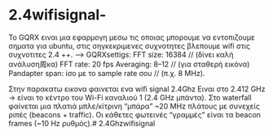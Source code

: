 # 2.4wifisignal-
Το GQRX ειναι μια εφαρμογη μεσω τις οποιας μπορουμε να εντοπιζουμε σηματα για ubuntu, στις σηγκεκριμενες συχνοτητες βλεπουμε wifi στις συχνοτιτες 2.4 ++.
--> GQRXsettigs: 
FFT size: 16384 // (δίνει καλή ανάλυση周κα)
FFT rate: 20 fps
Averaging: 8–12 // (για σταθερή εικόνα)
Pandapter span: ίσο με το sample rate σου // (π.χ. 8 MHz).


Στην παρακατω εικονα φαινεται ενα wifi signal 2.4Ghz 
Ειναι στο 2.412 GHz → είναι το κέντρο του Wi-Fi καναλιού 1 (2.4 GHz μπάντα).
Στο waterfall φαίνεται μια πλατιά μπλε/κίτρινη “μπάρα” ~20 MHz πλάτους με συνεχείς ριπές (beacons + traffic).
Οι κάθετες φωτεινές “γραμμές” είναι τα beacon frames (~10 Hz ρυθμός).# 2.4Ghzwifisignal
